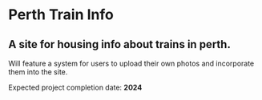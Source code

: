 # Perth Train Info

## A site for housing info about trains in perth.

Will feature a system for users to upload their own photos and incorporate them into the site.

Expected project completion date: **2024**
